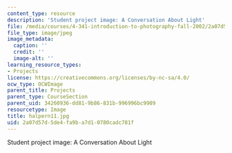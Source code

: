 ```yaml
---
content_type: resource
description: 'Student project image: A Conversation About Light'
file: /media/courses/4-341-introduction-to-photography-fall-2002/2a07d57d5de4fa9ba7d10780cadc781f_halpern11.jpg
file_type: image/jpeg
image_metadata:
  caption: ''
  credit: ''
  image-alt: ''
learning_resource_types:
- Projects
license: https://creativecommons.org/licenses/by-nc-sa/4.0/
ocw_type: OCWImage
parent_title: Projects
parent_type: CourseSection
parent_uid: 34260936-dd81-9b86-831b-996996bc9909
resourcetype: Image
title: halpern11.jpg
uid: 2a07d57d-5de4-fa9b-a7d1-0780cadc781f
---
```

Student project image: A Conversation About Light